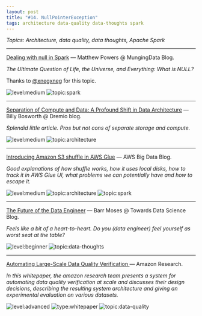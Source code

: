 ```yaml
---
layout: post
title: "#14. NullPointerException"
tags: architecture data-quality data-thoughts spark
---
```


*Topics: Architecture, data quality, data thoughts, Apache Spark*

<!--cut-->

---

[Dealing with null in Spark](https://mungingdata.com/apache-spark/dealing-with-null/) — Matthew Powers @ MungingData Blog.

*The Ultimate Question of Life, the Universe, and Everything: What is NULL?*

Thanks to [@xnegxneg](https://t.me/xnegxneg) for this topic.

![level:medium] ![topic:spark]

---

[Separation of Compute and Data: A Profound Shift in Data Architecture](https://www.dremio.com/separation-of-compute-and-data-a-profound-shift-in-data-architecture) — Billy Bosworth @ Dremio blog.

*Splendid little article. Pros but not cons of separate storage and compute.*

![level:medium] ![topic:architecture] 

---

[Introducing Amazon S3 shuffle in AWS Glue](https://aws.amazon.com/blogs/big-data/introducing-amazon-s3-shuffle-in-aws-glue/) — AWS Big Data Blog.

*Good explanations of how shuffle works, how it uses local disks, how to track it in AWS Glue UI, what problems we can potentially have and how to escape it.*

![level:medium] ![topic:architecture] ![topic:spark]

---

[The Future of the Data Engineer](https://towardsdatascience.com/the-future-of-the-data-engineer-4dcfa53800ab) — Barr Moses @ Towards Data Science Blog.

*Feels like a bit of a heart-to-heart. Do you (data engineer) feel yourself as worst seat at the table?*

![level:beginner] ![topic:data-thoughts]

---

[Automating Large-Scale Data Quality Verification ](https://www.vldb.org/pvldb/vol11/p1781-schelter.pdf) — Amazon Research.

*In this whitepaper, the amazon research team presents a system for automating data quality verification at scale and discusses their design decisions, describing the resulting system architecture and giving an experimental evaluation on various datasets.*

![level:advanced] ![type:whitepaper] ![topic:data-quality] 

<!--tags-->

[level:beginner]: https://img.shields.io/badge/level-beginner-blue
[level:medium]: https://img.shields.io/badge/level-medium-blue
[level:advanced]: https://img.shields.io/badge/level-advanced-blue

[type:whitepaper]: https://img.shields.io/badge/type-whitepaper-900F02


[topic:architecture]: https://img.shields.io/badge/topic-architecture-260C3B
[topic:data-quality]: https://img.shields.io/badge/topic-data--quality-D0E708
[topic:data-thoughts]: https://img.shields.io/badge/topic-data--thoughts-3AC9BA
[topic:spark]: https://img.shields.io/badge/topic-spark-6157A8

